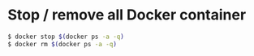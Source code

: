 # Stop / remove all Docker container

```bash
$ docker stop $(docker ps -a -q)
$ docker rm $(docker ps -a -q)
```



